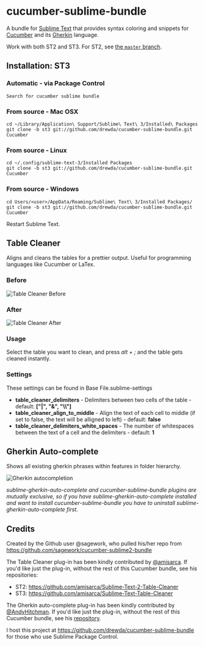 # cucumber-sublime-bundle

A bundle for [Sublime Text](http://www.sublimetext.com/) that provides syntax coloring and snippets for [Cucumber](http://cukes.info/) and its [Gherkin](https://github.com/cucumber/cucumber/wiki/Gherkin) language.

Work with both ST2 and ST3. For ST2, see [the `master` branch](https://github.com/drewda/cucumber-sublime-bundle/tree/master).

## Installation: ST3

### Automatic - via Package Control
    Search for cucumber sublime bundle
### From source - Mac OSX
    cd ~/Library/Application\ Support/Sublime\ Text\ 3/Installed\ Packages
    git clone -b st3 git://github.com/drewda/cucumber-sublime-bundle.git Cucumber
### From source - Linux
    cd ~/.config/sublime-text-3/Installed Packages
    git clone -b st3 git://github.com/drewda/cucumber-sublime-bundle.git Cucumber
### From source - Windows
    cd Users/<user>/AppData/Roaming/Sublime\ Text\ 3/Installed Packages/
    git clone -b st3 git://github.com/drewda/cucumber-sublime-bundle.git Cucumber

Restart Sublime Text.

## Table Cleaner

Aligns and cleans the tables for a prettier output. Useful for programming languages like Cucumber or LaTex.

### Before

![Table Cleaner Before](https://dl.dropbox.com/u/8314245/TableCleanerBefore.png)

### After

![Table Cleaner After](https://dl.dropbox.com/u/8314245/TableCleanerAfter.png)

### Usage
Select the table you want to clean, and press *alt + ;* and the table gets cleaned instantly.

### Settings
These settings can be found in Base File.sublime-settings
- **table_cleaner_delimiters** - Delimiters between two cells of the table - default: **["|", "&", "\\\\"]**
- **table_cleaner_align_to_middle** - Align the text of each cell to middle (if set to false, the text will be alligned to left) - default: **false**
- **table_cleaner_delimiters_white_spaces** - The number of whitespaces between the text of a cell and the delimiters - default: **1**

## Gherkin Auto-complete

Shows all existing gherkin phrases within features in folder hierarchy.

![Gherkin autocompletion](https://dl.dropboxusercontent.com/u/4031118/sublime-gherkin-autocomplete/sublime-gherkin-autocomplete.png)

*sublime-gherkin-auto-complete and cucumber-sublime-bundle plugins are mutually exclusive, so if you have
sublime-gherkin-auto-complete installed and want to install cucumber-sublime-bundle you have to uninstall
sublime-gherkin-auto-complete first.*

## Credits
Created by the Github user @sagework, who pulled his/her repo from https://github.com/sagework/cucumber-sublime2-bundle

The Table Cleaner plug-in has been kindly contributed by [@amisarca](https://github.com/amisarca).
If you'd like just the plug-in, without the rest of this Cucumber bundle, see his repositories:

* ST2: https://github.com/amisarca/Sublime-Text-2-Table-Cleaner
* ST3: https://github.com/amisarca/Sublime-Text-Table-Cleaner

The Gherkin auto-complete plug-in has been kindly contributed by [@AndyHitchman](https://github.com/AndyHitchman/).
If you'd like just the plug-in, without the rest of this Cucumber bundle, see his
[repository](https://github.com/AndyHitchman/sublime-gherkin-auto-complete).


I host this project at https://github.com/drewda/cucumber-sublime-bundle for those who use Sublime Package Control.
